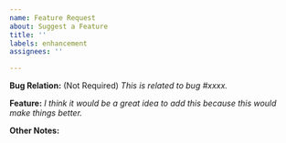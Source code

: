```yaml
---
name: Feature Request
about: Suggest a Feature
title: ''
labels: enhancement
assignees: ''

---
```


**Bug Relation:** (Not Required) *This is related to bug #xxxx.*

**Feature:**
*I think it would be a great idea to add this because this would make things better.*



**Other Notes:**
